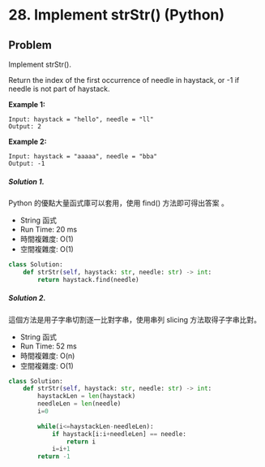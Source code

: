 # 28. Implement strStr() (Python)
## Problem

Implement strStr().

Return the index of the first occurrence of needle in haystack, or -1 if needle is not part of haystack.

**Example 1:**

```
Input: haystack = "hello", needle = "ll"
Output: 2
```

**Example 2:**

```
Input: haystack = "aaaaa", needle = "bba"
Output: -1
```

##### Solution 1.

Python 的優點大量函式庫可以套用，使用 find() 方法即可得出答案 。

- String 函式
- Run Time: 20 ms
- 時間複雜度: O(1)
- 空間複雜度: O(1)

```py
class Solution:
    def strStr(self, haystack: str, needle: str) -> int:
        return haystack.find(needle)
```

##### Solution 2.

這個方法是用子字串切割逐一比對字串，使用串列 slicing 方法取得子字串比對。

- String 函式
- Run Time: 52 ms
- 時間複雜度: O(n)
- 空間複雜度: O(1)

```py
class Solution:
    def strStr(self, haystack: str, needle: str) -> int:
        haystackLen = len(haystack)
        needleLen = len(needle)
        i=0
        
        while(i<=haystackLen-needleLen):
            if haystack[i:i+needleLen] == needle:
                return i
            i=i+1
        return -1
```
